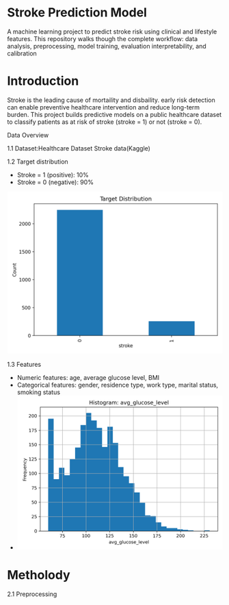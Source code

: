 # Stroke Prediction Model
A machine learning project to predict stroke risk using clinical and lifestyle features. This repository walks though the complete workflow: data analysis, preprocessing, model training, evaluation interpretability, and calibration

# Introduction
Stroke is the leading cause of mortaility and disbaility. early risk detection can enable preventive healthcare intervention and reduce long-term burden. This project builds predictive models on a public healthcare dataset to classify patients as at risk of stroke (stroke = 1) or not (stroke = 0).

Data Overview

1.1 
Dataset:Healthcare Dataset Stroke data(Kaggle)

1.2 Target distribution
* Stroke = 1 (positive): 10%
* Stroke = 0 (negative): 90%

![Target Distribution](https://github.com/JobinJohn24/Stroke-Prediction-Model/blob/main/target_distribution.png)

1.3 Features 
* Numeric features: age, average glucose level, BMI
* Categorical features: gender, residence type, work type, marital status, smoking status
* ![Histogram: average_glucose_level](https://github.com/JobinJohn24/Stroke-Prediction-Model/blob/main/histogram_avg_glucose_level.png)

# Metholody
2.1 Preprocessing
